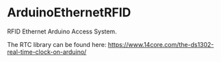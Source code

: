 # ArduinoEthernetRFID
RFID Ethernet Arduino Access System.

The RTC library can be found here:
https://www.14core.com/the-ds1302-real-time-clock-on-arduino/

